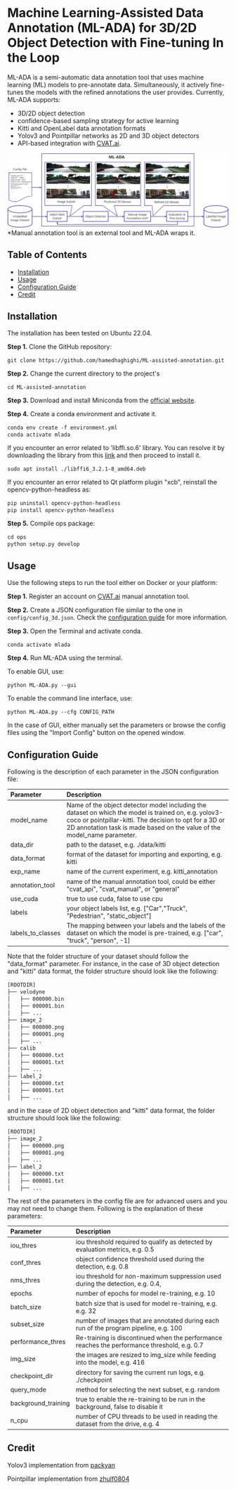# Machine Learning-Assisted Data Annotation (ML-ADA) for 3D/2D Object Detection with Fine-tuning In the Loop
ML-ADA is a semi-automatic data annotation tool that uses machine learning (ML) models to pre-annotate data. Simultaneously, it actively fine-tunes the models with the refined annotations the user provides. Currently, ML-ADA supports:

- 3D/2D object detection
- confidence-based sampling strategy for active learning
- Kitti and OpenLabel data annotation formats
- Yolov3 and Pointpillar networks as 2D and 3D object detectors
- API-based integration with [CVAT.ai](https://app.cvat.ai).


![pipeline](assets/pipeline-3.png)
\*Manual annotation tool is an external tool and ML-ADA wraps it.
## **Table of Contents**
- [Installation](#installation)
- [Usage](#usage)
- [Configuration Guide](#configuration-guide)
- [Credit](#credit)
 
<!-- 
*Figure1. An overview of the ML-ADA pipeline* -->
## **Installation**
The installation has been tested on Ubuntu 22.04. 

**Step 1.** Clone the GitHub repository:

```shell
git clone https://github.com/hamedhaghighi/ML-assisted-annotation.git
```

**Step 2.** Change the current directory to the project's

```shell
cd ML-assisted-annotation
```
**Step 3.** Download and install Miniconda from the [official website](https://docs.conda.io/en/latest/miniconda.html).

**Step 4.** Create a conda environment and activate it.

```shell
conda env create -f environment.yml
conda activate mlada
```
If you encounter an error related to 'libffi.so.6' library. You can resolve it by downloading the library from this [link](https://mirrors.kernel.org/ubuntu/pool/main/libf/libffi/libffi6_3.2.1-8_amd64.deb) and then proceed to install it.
```shell
sudo apt install ./libffi6_3.2.1-8_amd64.deb
```

If you encounter an error related to Qt platform plugin "xcb", reinstall the opencv-python-headless as:

```shell
pip uninstall opencv-python-headless
pip install opencv-python-headless
```
**Step 5.** Compile ops package:
```shell
cd ops
python setup.py develop
```
## **Usage**

Use the following steps to run the tool either on Docker or your platform:

**Step 1.** Register an account on [CVAT.ai](https://app.cvat.ai/auth/register) manual annotation tool.

**Step 2.** Create a JSON configuration file similar to the one in `config/config_3d.json`. Check the [configuration guide](#configuration-guide) for more information.

**Step 3.** Open the Terminal and activate conda.
```shell
conda activate mlada
```

**Step 4.** Run ML-ADA using the terminal.

To enable GUI, use:

```shell
python ML-ADA.py --gui
```

To enable the command line interface, use:

```shell
python ML-ADA.py --cfg CONFIG_PATH
```
In the case of GUI, either manually set the parameters or browse the config files using the "Import Config" button on the opened window.

## **Configuration Guide**

Following is the description of each parameter in the JSON configuration file:

| Parameter | Description |
| :---        |    :----  |
| model_name | Name of the object detector model including the dataset on which the model is trained on, e.g. yolov3-coco or pointpillar-kitti. The decision to opt for a 3D or 2D annotation task is made based on the value of the model_name parameter.|
| data_dir | path to the dataset, e.g. ./data/kitti |
| data_format | format of the dataset for importing and exporting, e.g. kitti |
| exp_name | name of the current experiment, e.g. kitti_annotation |
| annotation_tool | name of the manual annotation tool, could be either "cvat_api", "cvat_manual", or "general" |
| use_cuda | true to use cuda,  false to use cpu |
| labels |  your object labels list, e.g. ["Car","Truck", "Pedestrian", "static_object"] |
| labels_to_classes | The mapping between your labels and the labels of the dataset on which the model is pre-trained, e.g. ["car", "truck", "person", -1] |

Note that the folder structure of your dataset should follow the "data_format" parameter. For instance, in the case of 3D object detection and "kitti" data format, the folder structure should look like the following:

```
[ROOTDIR]
├── velodyne
│   ├── 000000.bin
│   ├── 000001.bin
│   ├── ...
├── image_2
│   ├── 000000.png
│   ├── 000001.png
│   ├── ...
├── calib
│   ├── 000000.txt
│   ├── 000001.txt
│   ├── ...
├── label_2
│   ├── 000000.txt
│   ├── 000001.txt
│   ├── ...
```
and in the case of 2D object detection and "kitti" data format, the folder structure should look like the following:

```
[ROOTDIR]
├── image_2
│   ├── 000000.png
│   ├── 000001.png
│   ├── ...
├── label_2
│   ├── 000000.txt
│   ├── 000001.txt
│   ├── ...
```

The rest of the parameters in the config file are for advanced users and you may not need to change them. Following is the explanation of these parameters:

| Parameter | Description |
| :---        |    :----  |
| iou_thres | iou threshold required to qualify as detected by evaluation metrics, e.g. 0.5 |
| conf_thres | object confidence threshold used during the detection, e.g. 0.8  |
| nms_thres | iou threshold for non-maximum suppression used during the detection, e.g. 0.4,  |
| epochs | number of epochs for model re-training, e.g. 10 |
| batch_size | batch size that is used for model re-training, e.g. e.g. 32 |
| subset_size | number of images that are annotated during each run of the program pipeline, e.g. 100 |
| performance_thres | Re-training is discontinued when the performance reaches the performance threshold, e.g. 0.7 |
| img_size | the images are resized to img_size while feeding into the model, e.g. 416 |
| checkpoint_dir | directory for saving the current run logs, e.g. ./checkpoint |
| query_mode | method for selecting the next subset, e.g. random |
| background_training | true to enable the re-training to be run in the background,  false to disable it |
| n_cpu | number of CPU threads to be used in reading the dataset from the drive, e.g. 4 |

## **Credit**

Yolov3 implementation from [packyan](https://github.com/packyan/PyTorch-YOLOv3-kitti)

Pointpillar implementation from [zhulf0804](https://github.com/zhulf0804/PointPillars)
